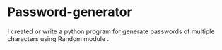 # Password-generator
I created or write a python program for generate passwords of multiple characters using Random module .

